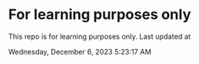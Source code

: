 # For learning purposes only
This repo is for learning purposes only.
Last updated at

Wednesday, December 6, 2023 5:23:17 AM

